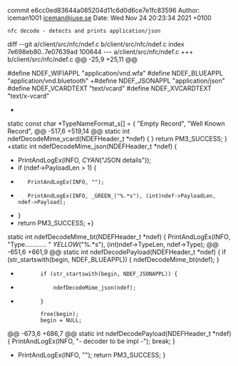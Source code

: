 commit e6cc0ed83644a085204d11c6d0d6ce7e1fc83596
Author: iceman1001 <iceman@iuse.se>
Date:   Wed Nov 24 20:23:34 2021 +0100

    nfc decode - detects and prints application/json

diff --git a/client/src/nfc/ndef.c b/client/src/nfc/ndef.c
index 7e698eb80..7e07639ad 100644
--- a/client/src/nfc/ndef.c
+++ b/client/src/nfc/ndef.c
@@ -25,9 +25,11 @@
 
 #define NDEF_WIFIAPPL   "application/vnd.wfa"
 #define NDEF_BLUEAPPL   "application/vnd.bluetooth"
+#define NDEF_JSONAPPL   "application/json"
 #define NDEF_VCARDTEXT  "text/vcard"
 #define NDEF_XVCARDTEXT "text/x-vcard"
 
+
 static const char *TypeNameFormat_s[] = {
     "Empty Record",
     "Well Known Record",
@@ -517,6 +519,14 @@ static int ndefDecodeMime_vcard(NDEFHeader_t *ndef) {
     }
     return PM3_SUCCESS;
 }
+static int ndefDecodeMime_json(NDEFHeader_t *ndef) {
+    PrintAndLogEx(INFO, _CYAN_("JSON details"));
+    if (ndef->PayloadLen > 1) {
+        PrintAndLogEx(INFO, "");
+        PrintAndLogEx(INFO, _GREEN_("%.*s"), (int)ndef->PayloadLen, ndef->Payload);
+    }
+    return PM3_SUCCESS;
+}
 
 static int ndefDecodeMime_bt(NDEFHeader_t *ndef) {
     PrintAndLogEx(INFO, "Type............ " _YELLOW_("%.*s"), (int)ndef->TypeLen, ndef->Type);
@@ -651,6 +661,9 @@ static int ndefDecodePayload(NDEFHeader_t *ndef) {
             if (str_startswith(begin, NDEF_BLUEAPPL)) {
                 ndefDecodeMime_bt(ndef);
             }
+            if (str_startswith(begin, NDEF_JSONAPPL)) {
+                ndefDecodeMime_json(ndef);
+            }
 
             free(begin);
             begin = NULL;
@@ -673,6 +686,7 @@ static int ndefDecodePayload(NDEFHeader_t *ndef) {
             PrintAndLogEx(INFO, "- decoder to be impl -");
             break;
     }
+    PrintAndLogEx(INFO, "");
     return PM3_SUCCESS;
 }
 
